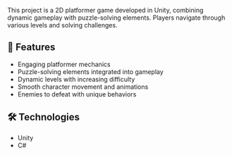 This project is a 2D platformer game developed in Unity, combining dynamic gameplay with puzzle-solving elements. 
Players navigate through various levels and solving challenges.  

## 🚀 Features  
- Engaging platformer mechanics  
- Puzzle-solving elements integrated into gameplay  
- Dynamic levels with increasing difficulty  
- Smooth character movement and animations  
- Enemies to defeat with unique behaviors 

## 🛠️ Technologies  
- Unity  
- C#  
